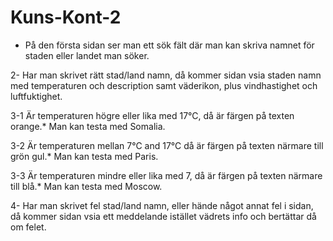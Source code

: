 # Kuns-Kont-2
 
- På den första sidan ser man ett sök fält där man kan skriva namnet för staden eller landet man söker.

2- Har man skrivet rätt stad/land namn, då kommer sidan vsia staden namn med temperaturen och description samt väderikon, plus vindhastighet och luftfuktighet.

3-1 Är temperaturen högre eller lika med 17°C, då är färgen på texten orange.* Man kan testa med Somalia.

3-2 Är temperaturen mellan 7°C and 17°C då är färgen på texten närmare till grön gul.* Man kan testa med Paris.

3-3 Är temperaturen mindre eller lika med 7, då är färgen på texten närmare till blå.* Man kan testa med Moscow.

4- Har man skrivet fel stad/land namn, eller hände något annat fel i sidan, då kommer sidan vsia ett meddelande istället vädrets info och bertättar då om felet.